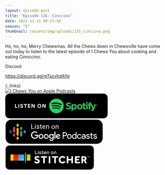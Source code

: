 ```yaml
---
layout: episode-post
title: "Episode 135: Cinccino"
date: 2021-12-21 09:23:50
season: "5"
thumbnail: /assets/img/uploads/135_cinccino.png
---
```

Ho, ho, ho, Merry Chewsmas. All the Chews down in Chewsville have come out today to listen to the latest episode of I Chews You about cooking and eating Cinnccino.

Discord:

<https://discord.gg/mTscvhdAYe>

{:.links}  
[![I Chews You on Apple Podcasts](https://linkmaker.itunes.apple.com/en-us/badge-lrg.svg?releaseDate=2019-04-16T00:00:00Z&kind=podcast&bubble=podcasts)](https://podcasts.apple.com/us/podcast/135-cinccino/id1455409177?i=1000545642017)  [![I Chews You on Spotify](/assets/img/uploads/spotify-badge-button.svg)](https://open.spotify.com/episode/4Dyj5mwUcN21VBWE6Ph0up?si=9640f7a73cc7458f)  [![I Chews You on Google Podcasts](/assets/img/uploads/google-podcasts-badge-button.svg)](https://podcasts.google.com/feed/aHR0cHM6Ly9pY2hld3N5b3UubGlic3luLmNvbS9yc3M/episode/YzhlOGQwMTktMGQ3Ni00ZTRiLWFjMTQtMGZlNDQ3OGJiYzkz?sa=X&ved=0CAUQkfYCahcKEwjI3_K25Zj2AhUAAAAAHQAAAAAQAQ)  [![I Chews You on Stitcher](/assets/img/uploads/stitcher-badge-button.svg)](https://www.stitcher.com/s?eid=89177903)
